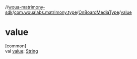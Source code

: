//[woua-matrimony-sdk](../../../index.md)/[com.woualabs.matrimony.type](../index.md)/[OnBoardMediaType](index.md)/[value](value.md)

# value

[common]\
val [value](value.md): [String](https://kotlinlang.org/api/latest/jvm/stdlib/kotlin/-string/index.html)
